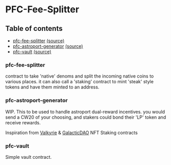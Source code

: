 # PFC-Fee-Splitter

## Table of contents

* [pfc-fee-splitter](#pfc-fee-splitter) [(source)](pfc-fee-splitter)
* [pfc-astroport-generator](#pfc-astroport-generator) [(source)](pfc-astroport-generator)
* [pfc-vault](#pfc-vault) [(source)](pfc-vault-contract)

### pfc-fee-splitter

contract to take 'native' denoms and split the incoming native coins to various places.
it can also call a 'staking' contract to mint 'steak' style tokens and have them minted to an address.

### pfc-astroport-generator

WIP.
This to be used to handle astroport dual-reward incentives. you would send a CW20 of your choosing, and
stakers could bond their 'LP' token and receive rewards.

Inspiration
from [Valkyrie](https://github.com/valkyrieprotocol/contracts/tree/feature/migrate_terra2/contracts/lp_staking) & [GalacticDAO](https://github.com/galactic-dao/galactic-dao-contracts)
NFT Staking contracts

### pfc-vault
Simple vault contract.
